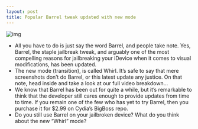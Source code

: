 ```yaml
---
layout: post
title: Popular Barrel tweak updated with new mode
---
```

![img](http://media.idownloadblog.com/wp-content/uploads/2012/07/Barrel-Whirl-Screenshot-e1341869787415.png)
* All you have to do is just say the word Barrel, and people take note. Yes, Barrel, the staple jailbreak tweak, and arguably one of the most compelling reasons for jailbreaking your iDevice when it comes to visual modifications, has been updated.
* The new mode (transition), is called Whirl. It’s safe to say that mere screenshots don’t do Barrel, or this latest update any justice. On that note, head inside and take a look at our full video breakdown…
* We know that Barrel has been out for quite a while, but it’s remarkable to think that the developer still cares enough to provide updates from time to time. If you remain one of the few who has yet to try Barrel, then you purchase it for $2.99 on Cydia’s BigBoss repo.
* Do you still use Barrel on your jailbroken device? What do you think about the new “Whirl” mode?

